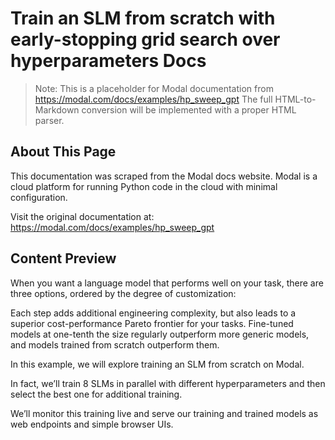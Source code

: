 # Train an SLM from scratch with early-stopping grid search over hyperparameters Docs

> Note: This is a placeholder for Modal documentation from https://modal.com/docs/examples/hp_sweep_gpt
> The full HTML-to-Markdown conversion will be implemented with a proper HTML parser.

## About This Page

This documentation was scraped from the Modal docs website. Modal is a cloud platform for running Python code in the cloud with minimal configuration.

Visit the original documentation at: https://modal.com/docs/examples/hp_sweep_gpt

## Content Preview

When you want a language model that performs well on your task, there are three options,
ordered by the degree of customization:

Each step adds additional engineering complexity, but also leads to a superior cost-performance Pareto frontier
for your tasks. Fine-tuned models at one-tenth the size regularly outperform more generic models,
and models trained from scratch outperform them.

In this example, we will explore training an SLM from scratch on Modal.

In fact, we’ll train 8 SLMs in parallel with different hyperparameters
and then select the best one for additional training.

We’ll monitor this training live and serve our training and trained models
as web endpoints and simple browser UIs.

